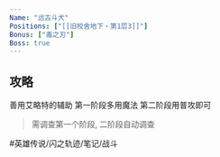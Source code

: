 ```yaml
---
Name: "远古斗犬"
Positions: ["[[旧校舍地下・第1层3]]"]
Bonus: ["毒之刃"]
Boss: true
---
```


## 攻略
善用艾略特的辅助
第一阶段多用魔法
第二阶段用普攻即可
> 需调查第一个阶段, 二阶段自动调查

#英雄传说/闪之轨迹/笔记/战斗